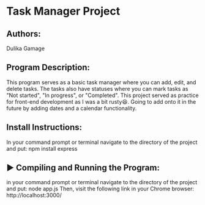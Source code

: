 # Task Manager Project
## Authors:   
 Dulika Gamage 
## Program Description:   
This program serves as a basic task manager where you can add, edit, and delete tasks. The tasks also have statuses where you can mark tasks as "Not started", "In progress", or "Completed". This project served as practice for front-end development as I was a bit rusty😆. Going to add onto it in the future by adding dates and a calendar functionality.  

## Install Instructions:
In your command prompt or terminal navigate to the directory of the project and put:
npm install express

## ▶️ Compiling and Running the Program:
in your command prompt or terminal navigate to the directory of the project and put:
node app.js
Then, visit the following link in  your Chrome browser:
http://localhost:3000/
